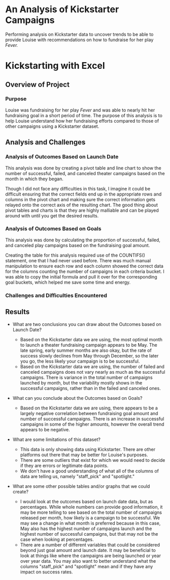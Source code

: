 # An Analysis of Kickstarter Campaigns
Performing analysis on Kickstarter data to uncover trends to be able to provide Louise with recommendations on how to fundraise for her play _Fever._ 

# Kickstarting with Excel

## Overview of Project

### Purpose
Louise was fundraising for her play _Fever_ and was able to nearly hit her fundraising goal in a short period of time. The purpose of this analysis is to help Louise understand how her fundraising efforts compared to those of other campaigns using a Kickstarter dataset.

## Analysis and Challenges

### Analysis of Outcomes Based on Launch Date
This analysis was done by creating a pivot table and line chart to show the number of successful, failed, and canceled theater campaigns based on the month in which they began. 

Though I did not face any difficulties in this task, I imagine it could be difficult ensuring that the correct fields end up in the appropriate rows and columns in the pivot chart and making sure the correct information gets relayed onto the correct axis of the resulting chart. The good thing about pivot tables and charts is that they are highly malliable and can be played around with until you get the desired results.

### Analysis of Outcomes Based on Goals
This analysis was done by calculating the proportion of successful, failed, and canceled play campaigns based on the fundraising goal amount.

Creating the table for this analysis required use of the COUNTIFS() statement, one that I had never used before. There was much manual manipulation to ensure each row and each column showed the correct data for the columns counting the number of campaigns in each criteria bucket. I was able to copy the initial formula and pull it over for the corresponding goal buckets, which helped me save some time and energy.

### Challenges and Difficulties Encountered


## Results

- What are two conclusions you can draw about the Outcomes based on Launch Date?
  - Based on the Kickstarter data we are using, the most optimal month to launch a theater fundraising campaign appears to be May. The late spring, early summer months are also okay, but the rate of success slowly declines from May through December, so the later you go, the less likely your campaign is to be successful.
  - Based on the Kickstarter data we are using, the number of failed and canceled campaigns does not vary nearly as much as the successful campaigns. There is variance in the total number of campaigns launched by month, but the variability mostly shows in the successful campaigns, rather than in the failed and canceled ones.

- What can you conclude about the Outcomes based on Goals?
  - Based on the Kickstarter data we are using, there appears to be a largely negative correlation between fundraising goal amount and number of successful campaigns. There is an increase in successful campaigns in some of the higher amounts, however the overall trend appears to be negative.

- What are some limitations of this dataset?
  - This data is only showing data using Kickstarter. There are other platforms out there that may be better for Louise's purposes.
  - There are some outliers that exist for which we would need to decide if they are errors or legitimate data points.
  - We don't have a good understanding of what all of the columns of data are telling us, namely "staff_pick" and "spotlight."

- What are some other possible tables and/or graphs that we could create?
  - I would look at the outcomes based on launch date data, but as percentages. While whole numbers can provide good information, it may be more telling to see based on the total number of campaigns released per month, how likely is a campaign to be successful. We may see a change in what month is preferred because in this case, May also has the highest number of campaigns launch and the highest number of successful campaigns, but that may not be the case when looking at percentages.
  - There are a number of different variables that could be considered beyond just goal amount and launch date. It may be beneficial to look at things like where the campaigns are being launched or year over year data. You may also want to better understand what the columns "staff_pick" and "spotlight" mean and if they have any impact on success rates.



